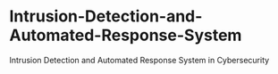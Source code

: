 # Intrusion-Detection-and-Automated-Response-System
Intrusion Detection and Automated Response System in Cybersecurity
